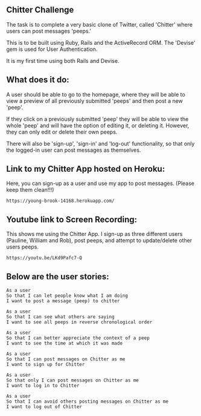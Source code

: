 ## Chitter Challenge

The task is to complete a very basic clone of Twitter, called 'Chitter' where users can post messages 'peeps.'

This is to be built using Ruby, Rails and the ActiveRecord ORM. The 'Devise' gem is used for User Authentication.

It is my first time using both Rails and Devise.

## What does it do:

A user should be able to go to the homepage, where they will be able to view a preview of all previously submitted 'peeps' and then post a new 'peep'.

If they click on a previously submitted 'peep' they will be able to view the whole 'peep' and will have the option of editing it, or deleting it. However, they can only edit or delete their own peeps.

There will also be 'sign-up', 'sign-in' and 'log-out' functionality, so that only the logged-in user can post messages as themselves.

## Link to my Chitter App hosted on Heroku:
Here, you can sign-up as a user and use my app to post messages. (Please keep them clean!!!)
```
https://young-brook-14168.herokuapp.com/
```

## Youtube link to Screen Recording:
This shows me using the Chitter App. I sign-up as three different users (Pauline, William and Rob), post peeps, and attempt to update/delete other users peeps.
```
https://youtu.be/LKd9Pafc7-Q
```

## Below are the user stories:
```
As a user
So that I can let people know what I am doing  
I want to post a message (peep) to chitter

As a user
So that I can see what others are saying  
I want to see all peeps in reverse chronological order

As a user
So that I can better appreciate the context of a peep
I want to see the time at which it was made

As a user
So that I can post messages on Chitter as me
I want to sign up for Chitter

As a user
So that only I can post messages on Chitter as me
I want to log in to Chitter

As a user
So that I can avoid others posting messages on Chitter as me
I want to log out of Chitter
```
